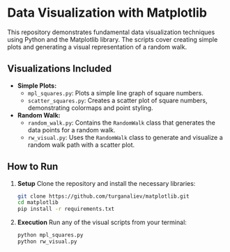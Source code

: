 # Data Visualization with Matplotlib

This repository demonstrates fundamental data visualization techniques using Python and the Matplotlib library. The scripts cover creating simple plots and generating a visual representation of a random walk.

## Visualizations Included

* **Simple Plots:**
    * `mpl_squares.py`: Plots a simple line graph of square numbers.
    * `scatter_squares.py`: Creates a scatter plot of square numbers, demonstrating colormaps and point styling.
* **Random Walk:**
    * `random_walk.py`: Contains the `RandomWalk` class that generates the data points for a random walk.
    * `rw_visual.py`: Uses the `RandomWalk` class to generate and visualize a random walk path with a scatter plot.

## How to Run

1.  **Setup**
    Clone the repository and install the necessary libraries:
    ```bash
    git clone https://github.com/turganaliev/matplotlib.git
    cd matplotlib
    pip install -r requirements.txt
    ```

2.  **Execution**
    Run any of the visual scripts from your terminal:
    ```bash
    python mpl_squares.py
    python rw_visual.py
    ```
